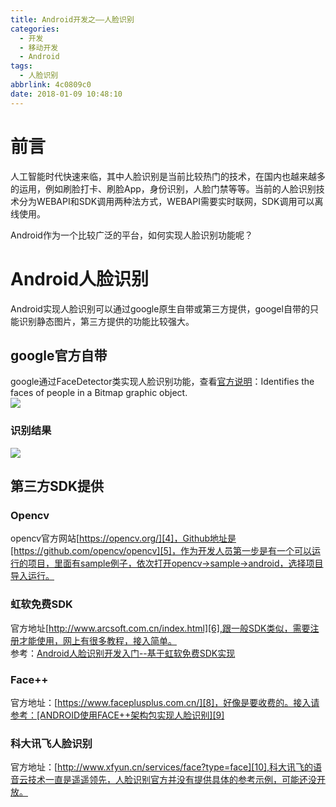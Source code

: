 ```yaml
---
title: Android开发之——人脸识别
categories:
  - 开发
  - 移动开发
  - Android
tags:
  - 人脸识别
abbrlink: 4c0809c0
date: 2018-01-09 10:48:10
---
```

# 前言 
人工智能时代快速来临，其中人脸识别是当前比较热门的技术，在国内也越来越多的运用，例如刷脸打卡、刷脸App，身份识别，人脸门禁等等。当前的人脸识别技术分为WEBAPI和SDK调用两种法方式，WEBAPI需要实时联网，SDK调用可以离线使用。  

Android作为一个比较广泛的平台，如何实现人脸识别功能呢？  

<!--more-->
# Android人脸识别 
Android实现人脸识别可以通过google原生自带或第三方提供，googel自带的只能识别静态图片，第三方提供的功能比较强大。  

## google官方自带 
google通过FaceDetector类实现人脸识别功能，查看[官方说明][1]：Identifies the faces of people in a Bitmap graphic object.  
![][2]
### 识别结果 
![][3]
## 第三方SDK提供 
### Opencv
opencv官方网站[https://opencv.org/][4]，Github地址是[https://github.com/opencv/opencv][5]，作为开发人员第一步是有一个可以运行的项目，里面有sample例子，依次打开opencv->sample->android，选择项目导入运行。 

### 虹软免费SDK  
官方地址[http://www.arcsoft.com.cn/index.html][6],跟一般SDK类似，需要注册才能使用，网上有很多教程，接入简单。  
参考：[Android人脸识别开发入门--基于虹软免费SDK实现][7]  
### Face++ 
官方地址：[https://www.faceplusplus.com.cn/][8]，好像是要收费的。接入请参考：[ANDROID使用FACE++架构包实现人脸识别][9]
### 科大讯飞人脸识别
官方地址：[http://www.xfyun.cn/services/face?type=face][10],科大讯飞的语音云技术一直是遥遥领先，人脸识别官方并没有提供具体的参考示例，可能还没开放。 






[1]: https://developer.android.google.cn/reference/android/media/FaceDetector.html 
[2]: https://cdn.jsdelivr.net/gh/pgzxc/CDN/blog-image/android-facedetector.png
[3]: https://cdn.jsdelivr.net/gh/pgzxc/CDN/blog-image/android-face-detector-result.png
[4]: https://opencv.org/
[5]: https://github.com/opencv/opencv
[6]: http://www.arcsoft.com.cn/index.html
[7]: https://www.jianshu.com/p/75733cff88a3
[8]: https://www.faceplusplus.com.cn/
[9]: http://www.bubblyyi.com/2016/09/13/android%E4%BD%BF%E7%94%A8face%E6%9E%B6%E6%9E%84%E5%8C%85%E5%AE%9E%E7%8E%B0%E4%BA%BA%E8%84%B8%E8%AF%86%E5%88%AB/
[10]: http://www.xfyun.cn/services/face?type=face
